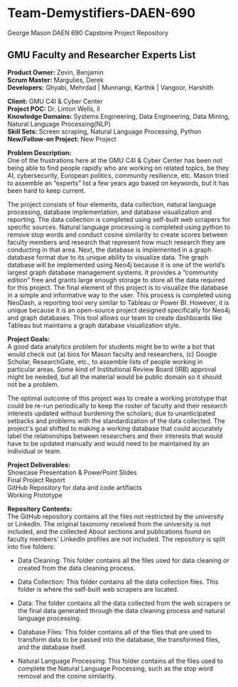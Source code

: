 # Team-Demystifiers-DAEN-690
George Mason DAEN 690 Capstone Project Repository

## GMU Faculty and Researcher Experts List

**Product Owner:** Zevin, Benjamin  
**Scrum Master:** Margulies, Derek  
**Developers:** Ghyabi, Mehrdad | Munnangi, Karthik | Vangoor, Harshith  

**Client:** GMU C4I & Cyber Center  
**Project POC:** Dr. Linton Wells, ll  
**Knowledge Domains:** Systems Engineering, Data Engineering, Data Mining, Natural Language Processing(NLP)  
**Skill Sets:** Screen scraping, Natural Language Processing, Python  
**New/Follow-on Project:** New Project  

**Problem Description:**  
One of the frustrations here at the GMU C4I & Cyber Center has been not being able to find people rapidly who are working on related topics, be they AI, cybersecurity, European politics, community resilience, etc.  Mason tried to assemble an “experts” list a few years ago based on keywords, but it has been hard to keep current.

The project consists of four elements, data collection, natural language processing, database implementation, and database visualization and reporting.  The data collection is completed using self-built web scrapers for specific sources.  Natural language processing is completed using python to remove stop words and conduct cosine similarity to create scores between faculty members and research that represent how much research they are conducting in that area.  Next, the database is implemented in a graph database format due to its unique ability to visualize data.  The graph database will be implemented using Neo4j because it is one of the world’s largest graph database management systems.  It provides a “community edition” free and grants large enough storage to store all the data required for this project.  The final element of this project is to visualize the database in a simple and informative way to the user.  This process is completed using NeoDash, a reporting tool very similar to Tableau or Power BI.  However, it is unique because it is an open-source project designed specifically for Neo4j and graph databases.  This tool allows our team to create dashboards like Tableau but maintains a graph database visualization style.


**Project Goals:**  
A good data analytics problem for students might be to write a bot that would check out (a) bios for Mason faculty and researchers, (c) Google Scholar, ResearchGate, etc., to assemble lists of people working in particular areas. Some kind of Institutional Review Board (IRB) approval might be needed, but all the material would be public domain so it should not be a problem.

The optimal outcome of this project was to create a working prototype that could be re-run periodically to keep the roster of faculty and their research interests updated without burdening the scholars; due to unanticipated setbacks and problems with the standardization of the data collected. The project's goal shifted to making a working database that could accurately label the relationships between researchers and their interests that would have to be updated manually and would need to be maintained by an individual or team.


**Project Deliverables:**  
Showcase Presentation & PowerPoint Slides  
Final Project Report  
GitHub Repository for data and code artifiacts  
Working Prototype  

**Repository Contents:**  
The GitHub repository contains all the files not restricted by the university or LinkedIn.  The original taxonomy received from the university is not included, and the collected About sections and publications found on faculty members' LinkedIn profiles are not included.  The repository is split into five folders:

-	Data Cleaning: This folder contains all the files used for data cleaning or created from the data cleaning process.

-	Data Collection: This folder contains all the data collection files. This folder is where the self-built web scrapers are located.

-	Data: The folder contains all the data collected from the web scrapers or the final data generated through the data cleaning process and natural language processing.  

-	Database Files: This folder contains all of the files that are used to transform data to be passed into the database, the transformed files, and the database itself.

-	Natural Language Processing: This folder contains all the files used to complete the Natural Language Processing, such as the stop word removal and the cosine similarity.

